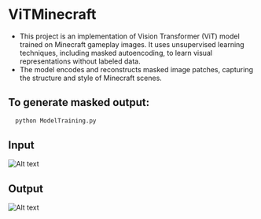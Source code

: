 
# ViTMinecraft
* This project is an implementation of Vision Transformer (ViT) model trained on Minecraft gameplay images. It uses unsupervised learning techniques, including masked autoencoding, to learn visual representations without labeled data.
* The model encodes and reconstructs masked image patches, capturing the structure and style of Minecraft scenes.




## To generate masked output:

```bash
  python ModelTraining.py
```


## Input

![Alt text](https://github.com/user-attachments/assets/a474d057-3dec-4f80-ba5c-1f897f5e899c "Masked Input")

## Output

![Alt text](https://github.com/user-attachments/assets/8b8c973a-0d0f-4390-840e-3cd59142480c "Generated Output")
